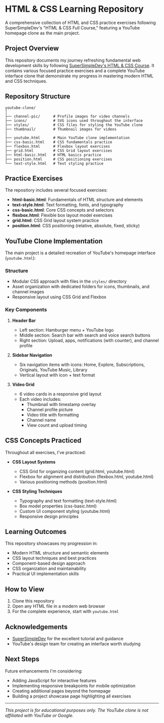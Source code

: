# HTML & CSS Learning Repository

A comprehensive collection of HTML and CSS practice exercises following SuperSimpleDev's "HTML & CSS Full Course," featuring a YouTube homepage clone as the main project.

## Project Overview

This repository documents my journey refreshing fundamental web development skills by following [SuperSimpleDev's HTML & CSS Course](https://www.youtube.com/watch?v=G3e-cpL7ofc). It contains various focused practice exercises and a complete YouTube interface clone that demonstrate my progress in mastering modern HTML and CSS techniques.

## Repository Structure

```
youtube-clone/
│
├── channel-pic/      # Profile images for video channels
├── icons/            # SVG icons used throughout the interface
├── styles/           # CSS files for styling the YouTube clone
├── thumbnail/        # Thumbnail images for videos
│
├── youtube.html      # Main YouTube clone implementation
├── css-basic.html    # CSS fundamentals practice
├── flexbox.html      # Flexbox layout exercises
├── grid.html         # CSS Grid layout exercises
├── html-basic.html   # HTML basics practice
├── position.html     # CSS positioning exercises
└── text-style.html   # Text styling practice
```

## Practice Exercises

The repository includes several focused exercises:

- **html-basic.html**: Fundamentals of HTML structure and elements
- **text-style.html**: Text formatting, fonts, and typography
- **css-basic.html**: Core CSS concepts and selectors
- **flexbox.html**: Flexible box layout model exercises
- **grid.html**: CSS Grid layout system practice
- **position.html**: CSS positioning (relative, absolute, fixed, sticky)

## YouTube Clone Implementation

The main project is a detailed recreation of YouTube's homepage interface (`youtube.html`):

### Structure
- Modular CSS approach with files in the `styles/` directory
- Asset organization with dedicated folders for icons, thumbnails, and channel images
- Responsive layout using CSS Grid and Flexbox

### Key Components
1. **Header Bar**
   - Left section: Hamburger menu + YouTube logo
   - Middle section: Search bar with search and voice search buttons
   - Right section: Upload, apps, notifications (with counter), and channel profile

2. **Sidebar Navigation**
   - Six navigation items with icons: Home, Explore, Subscriptions, Originals, YouTube Music, Library
   - Vertical layout with icon + text format

3. **Video Grid**
   - 6 video cards in a responsive grid layout
   - Each video includes:
     - Thumbnail with timestamp overlay
     - Channel profile picture
     - Video title with formatting
     - Channel name
     - View count and upload timing

## CSS Concepts Practiced

Throughout all exercises, I've practiced:
- **CSS Layout Systems**
  - CSS Grid for organizing content (grid.html, youtube.html)
  - Flexbox for alignment and distribution (flexbox.html, youtube.html)
  - Various positioning methods (position.html)
  
- **CSS Styling Techniques**
  - Typography and text formatting (text-style.html)
  - Box model properties (css-basic.html)
  - Custom UI component styling (youtube.html)
  - Responsive design principles

## Learning Outcomes

This repository showcases my progression in:
- Modern HTML structure and semantic elements
- CSS layout techniques and best practices
- Component-based design approach
- CSS organization and maintainability
- Practical UI implementation skills

## How to View

1. Clone this repository
2. Open any HTML file in a modern web browser
3. For the complete experience, start with `youtube.html`

## Acknowledgements

- [SuperSimpleDev](https://www.youtube.com/watch?v=G3e-cpL7ofc) for the excellent tutorial and guidance
- YouTube's design team for creating an interface worth studying

## Next Steps

Future enhancements I'm considering:
- Adding JavaScript for interactive features
- Implementing responsive breakpoints for mobile optimization
- Creating additional pages beyond the homepage
- Building a project showcase page highlighting all exercises

---

*This project is for educational purposes only. The YouTube clone is not affiliated with YouTube or Google.*
